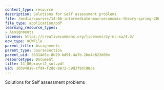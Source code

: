 ```yaml
---
content_type: resource
description: Solutions for Self assessment problems
file: /media/courses/14-06-intermediate-macroeconomic-theory-spring-2004/1bb94818cfd4f2dd887259d3f8dc883e_14_06proset2_sol.pdf
file_type: application/pdf
learning_resource_types:
- Assignments
license: https://creativecommons.org/licenses/by-nc-sa/4.0/
ocw_type: OCWFile
parent_title: Assignments
parent_type: CourseSection
parent_uid: 35314d5e-0b29-bd91-4a7b-2be4e823d00e
resourcetype: Document
title: 14_06proset2_sol.pdf
uid: 1bb94818-cfd4-f2dd-8872-59d3f8dc883e
---
```

Solutions for Self assessment problems